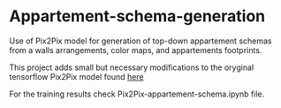 # Appartement-schema-generation
Use of Pix2Pix model for generation of top-down appartement schemas from a walls arrangements, color maps, and appartements footprints.

This project adds small but necessary modifications to the oryginal tensorflow Pix2Pix model found [here](https://www.tensorflow.org/tutorials/generative/pix2pix)

For the training results check Pix2Pix-appartement-schema.ipynb file.
